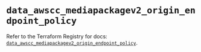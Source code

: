 # `data_awscc_mediapackagev2_origin_endpoint_policy`

Refer to the Terraform Registry for docs: [`data_awscc_mediapackagev2_origin_endpoint_policy`](https://registry.terraform.io/providers/hashicorp/awscc/0.70.0/docs/data-sources/mediapackagev2_origin_endpoint_policy).
